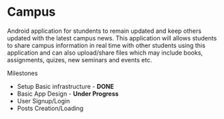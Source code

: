 # Campus
Android application for stundents to remain updated and keep others updated with the latest campus news.
This application will allows students to share campus information in real time with other students using this application and can also upload/share files which may include books, assignments, quizes, new seminars and events etc.

Milestones
<ul>
<li>Setup Basic infrastructure - <b>DONE</b></li>
<li>Basic App Design - <b>Under Progress</b></li>
<li>User Signup/Login</li>
<li>Posts Creation/Loading</li>
<!--<li></li>
<li></li>-->
</ul>
